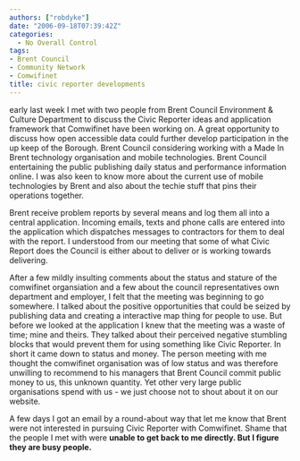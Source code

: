 ```yaml
---
authors: ["robdyke"]
date: "2006-09-18T07:39:42Z"
categories:
  - No Overall Control
tags:
- Brent Council
- Community Network
- Comwifinet
title: civic reporter developments
---
```

early last week I met with two people from Brent Council Environment &#38; Culture Department to discuss the Civic Reporter ideas and application framework that Comwifinet have been working on. A great opportunity to discuss how open accessible data could further develop participation in the up keep of the Borough. Brent Council considering working with a Made In Brent technology organisation and mobile technologies. Brent Council entertaining the public publishing daily status and performance information online. I was also keen to know more about the current use of mobile technologies by Brent and also about the techie stuff that pins their operations together.

Brent receive problem reports by several means and log them all into a central application. Incoming emails, texts and phone calls are entered into the application which dispatches messages to contractors for them to deal with the report. I understood from our meeting that some of what Civic Report does the Council is either about to deliver or is working towards delivering.

After a few mildly insulting comments about the status and stature of the comwifinet organsiation and a few about the council representatives own department and employer, I felt that the meeting was beginning to go somewhere. I talked about the positive opportunities that could be seized by publishing data and creating a interactive map thing for people to use. But before we looked at the application I knew that the meeting was a waste of time; mine and theirs. They talked about their perceived negative stumbling blocks that would prevent them for using something like Civic Reporter. In short it came down to status and money. The person meeting with me thought the comwifinet organisation was of low status and was therefore unwilling to recommend to his managers that Brent Council commit public money to us, this unknown quantity. Yet other very large public organisations spend with us - we just choose not to shout about it on our website.

A few days I got an email by a round-about way that let me know that Brent were not interested in pursuing Civic Reporter with Comwifinet. Shame that the people I met with were **unable to get back to me directly. But I figure they are busy people.**